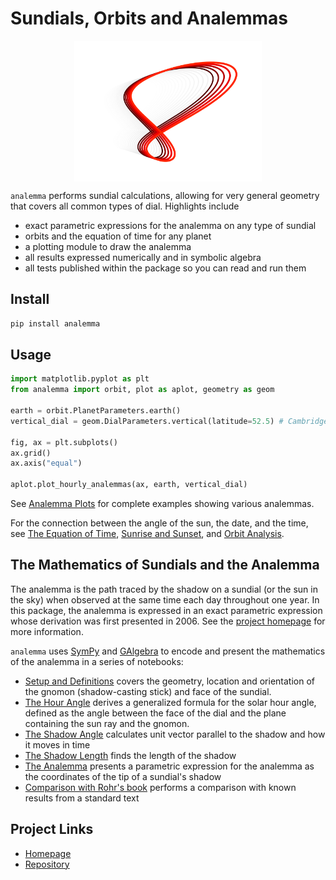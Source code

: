 
# Sundials, Orbits and Analemmas

<style>
  .center {
  display: block;
  margin-left: auto;
  margin-right: auto;
  }
</style>

<img width="300px" src="img/analemma_logo_dark_mode_red.svg" class="center"/>

`analemma` performs sundial calculations, allowing for very general geometry that covers all common types of dial. Highlights include

 * exact parametric expressions for the analemma on any type of sundial
 * orbits and the equation of time for any planet
 * a plotting module to draw the analemma
 * all results expressed numerically and in symbolic algebra
 * all tests published within the package so you can read and run them

## Install

```bash
pip install analemma
```

## Usage

```python
import matplotlib.pyplot as plt
from analemma import orbit, plot as aplot, geometry as geom

earth = orbit.PlanetParameters.earth()
vertical_dial = geom.DialParameters.vertical(latitude=52.5) # Cambridge, UK

fig, ax = plt.subplots()
ax.grid()
ax.axis("equal")

aplot.plot_hourly_analemmas(ax, earth, vertical_dial)
```

See [Analemma Plots](nb/sundial_plots.md) for complete examples showing various analemmas.

For the connection between the angle of the sun, the date, and the time, see [The Equation of
Time](nb/equation_of_time.md), [Sunrise and Sunset](nb/sunrise_and_sunset.md), and [Orbit Analysis](nb/orbit_analysis.md).

## The Mathematics of Sundials and the Analemma

The analemma is the path traced by the shadow on a sundial (or the sun in the sky) when observed at the same time each day throughout one year. In this package, the analemma is expressed in an exact parametric expression whose derivation was first presented in 2006. See the [project homepage](https://russellgoyder.github.io/sundial-latex/) for more information.

`analemma` uses [SymPy](https://www.sympy.org/en/index.html) and [GAlgebra](https://github.com/pygae/galgebra) to encode and present the mathematics of the analemma in a series of notebooks:

 * [Setup and Definitions](nb/sundial_setup.md) covers the geometry, location and orientation of the gnomon
   (shadow-casting stick) and face of the sundial.
 * [The Hour Angle](nb/hour_angle.md) derives a generalized formula for the solar hour angle, defined
   as the angle between the face of the dial and the plane containing the sun ray and the gnomon.
 * [The Shadow Angle](nb/shadow_angle.md) calculates unit vector parallel to the shadow and how it moves in time
 * [The Shadow Length](nb/shadow_length.md) finds the length of the shadow
 * [The Analemma](nb/analemma.md) presents a parametric expression for the analemma as the coordinates of the tip of a sundial's shadow
 * [Comparison with Rohr's book](nb/rohr_comparison.md) performs a comparison with known results from a standard text


## Project Links

 * [Homepage](https://russellgoyder.github.io/sundial-latex/)
 * [Repository](https://github.com/russellgoyder/sundial)
